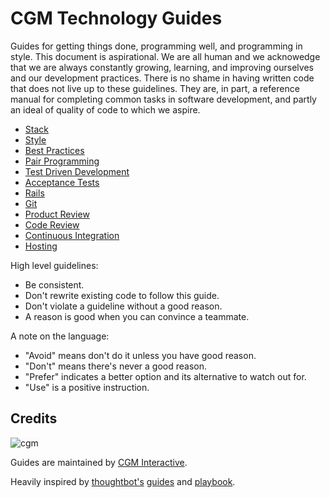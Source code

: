CGM Technology Guides
=====================

Guides for getting things done, programming well, and programming in style. This document is aspirational. We are all human and we acknowedge that we are always constantly growing, learning, and improving ourselves and our development practices. There is no shame in having written code that does not live up to these guidelines. They are, in part, a reference manual for completing common tasks in software development, and partly an ideal of quality of code to which we aspire.

* [Stack](./stack.md)
* [Style](./style-guide.md)
* [Best Practices](./best-practices.md)
* [Pair Programming](/pair-programming.md)
* [Test Driven Development](/test-driven-development.md)
* [Acceptance Tests](/acceptance-tests.md)
* [Rails](/rails.md)
* [Git](/git.md)
* [Product Review](./product-review.md)
* [Code Review](./code-review.md)
* [Continuous Integration](/continuous-integration.md)
* [Hosting](/hosting.md)

High level guidelines:

* Be consistent.
* Don't rewrite existing code to follow this guide.
* Don't violate a guideline without a good reason.
* A reason is good when you can convince a teammate.

A note on the language:

* "Avoid" means don't do it unless you have good reason.
* "Don't" means there's never a good reason.
* "Prefer" indicates a better option and its alternative to watch out for.
* "Use" is a positive instruction.

Credits
-------

![cgm](https://avatars1.githubusercontent.com/u/10520654?v=4&s=200)

Guides are maintained by [CGM Interactive](http://cgminteractive.com/).

Heavily inspired by [thoughtbot's](https://thoughtbot.com/) [guides](https://github.com/thoughtbot/guides) and [playbook](https://thoughtbot.com/playbook).